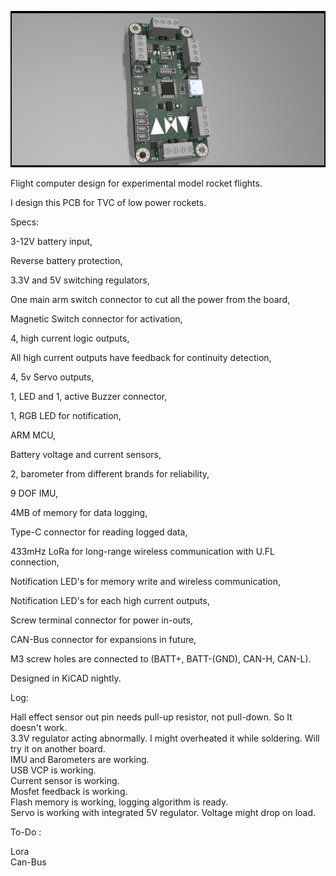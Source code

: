 ![alt text](https://github.com/emrelio/ANV_Flight_Computer/blob/main/ANV_V1.2/Medya%20Dosyalar%C4%B1/ANV1.jpg?raw=true)
  
  
Flight computer design for experimental model rocket flights.
  
  
  
I design this PCB for TVC of low power rockets.
  
  
  
Specs:
  
  
3-12V battery input,
  
Reverse battery protection,
  
3.3V and 5V switching regulators,
  
One main arm switch connector to cut all the power from the board,
  
Magnetic Switch connector for activation,
  
4, high current logic outputs,
  
All high current outputs have feedback for continuity detection,
  
4, 5v Servo outputs,
  
1,  LED and 1, active Buzzer connector,
  
1, RGB LED for notification,
  
ARM MCU,
  
Battery voltage and current sensors,
  
2, barometer from different brands for reliability,
  
9 DOF IMU,
  
4MB of memory for data logging,
  
Type-C connector for reading logged data,
  
433mHz LoRa for long-range wireless communication with U.FL connection,
  
Notification LED's for memory write and wireless communication,
  
Notification LED's for each high current outputs,
  
Screw terminal connector for power in-outs,
  
CAN-Bus connector for expansions in future,
  
M3 screw holes are connected to (BATT+, BATT-(GND), CAN-H, CAN-L).
  
  
  
  
  
Designed in KiCAD nightly.
  
  
Log:
  
Hall effect sensor out pin needs pull-up resistor, not pull-down. So It doesn't work.  
3.3V regulator acting abnormally. I might overheated it while soldering. Will try it on another board.  
IMU and Barometers are working.  
USB VCP is working.  
Current sensor is working.  
Mosfet feedback is working.  
Flash memory is working, logging algorithm is ready.  
Servo is working with integrated 5V regulator. Voltage might drop on load.  
  
To-Do :
  
  
Lora  
Can-Bus
  
  
